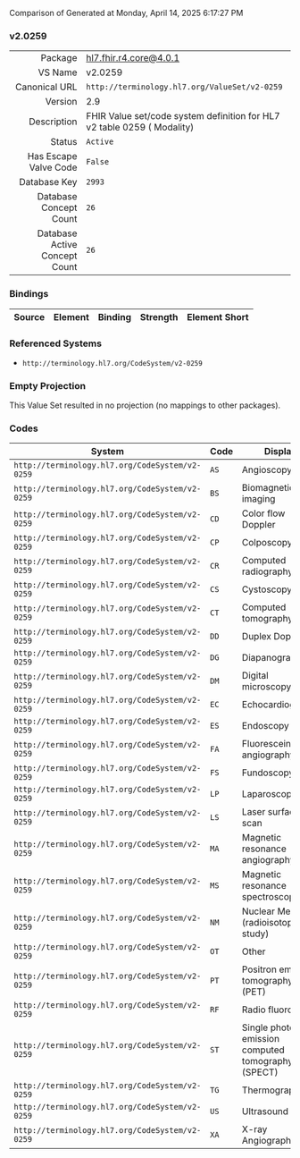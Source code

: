 Comparison of 
Generated at Monday, April 14, 2025 6:17:27 PM

### v2.0259

|      |     |
| ---: | --- |
| Package | hl7.fhir.r4.core@4.0.1 |
| VS Name | v2.0259 |
| Canonical URL | `http://terminology.hl7.org/ValueSet/v2-0259` |
| Version | 2.9 |
| Description | FHIR Value set/code system definition for HL7 v2 table 0259 ( Modality) |
| Status | `Active` |
| Has Escape Valve Code | `False` |
| Database Key | `2993` |
| Database Concept Count | `26` |
| Database Active Concept Count | `26` |
### Bindings

| Source | Element | Binding | Strength | Element Short |
| ------ | ------- | ------- | -------- | ------------- |

### Referenced Systems

* `http://terminology.hl7.org/CodeSystem/v2-0259`
### Empty Projection

This Value Set resulted in no projection (no mappings to other packages).

### Codes

| System | Code | Display |
| ------ | ---- | ------- |
| `http://terminology.hl7.org/CodeSystem/v2-0259` | `AS` | Angioscopy |
| `http://terminology.hl7.org/CodeSystem/v2-0259` | `BS` | Biomagnetic imaging |
| `http://terminology.hl7.org/CodeSystem/v2-0259` | `CD` | Color flow Doppler |
| `http://terminology.hl7.org/CodeSystem/v2-0259` | `CP` | Colposcopy |
| `http://terminology.hl7.org/CodeSystem/v2-0259` | `CR` | Computed radiography |
| `http://terminology.hl7.org/CodeSystem/v2-0259` | `CS` | Cystoscopy |
| `http://terminology.hl7.org/CodeSystem/v2-0259` | `CT` | Computed tomography |
| `http://terminology.hl7.org/CodeSystem/v2-0259` | `DD` | Duplex Doppler |
| `http://terminology.hl7.org/CodeSystem/v2-0259` | `DG` | Diapanography |
| `http://terminology.hl7.org/CodeSystem/v2-0259` | `DM` | Digital microscopy |
| `http://terminology.hl7.org/CodeSystem/v2-0259` | `EC` | Echocardiography |
| `http://terminology.hl7.org/CodeSystem/v2-0259` | `ES` | Endoscopy |
| `http://terminology.hl7.org/CodeSystem/v2-0259` | `FA` | Fluorescein angiography |
| `http://terminology.hl7.org/CodeSystem/v2-0259` | `FS` | Fundoscopy |
| `http://terminology.hl7.org/CodeSystem/v2-0259` | `LP` | Laparoscopy |
| `http://terminology.hl7.org/CodeSystem/v2-0259` | `LS` | Laser surface scan |
| `http://terminology.hl7.org/CodeSystem/v2-0259` | `MA` | Magnetic resonance angiography |
| `http://terminology.hl7.org/CodeSystem/v2-0259` | `MS` | Magnetic resonance spectroscopy |
| `http://terminology.hl7.org/CodeSystem/v2-0259` | `NM` | Nuclear Medicine (radioisotope study) |
| `http://terminology.hl7.org/CodeSystem/v2-0259` | `OT` | Other |
| `http://terminology.hl7.org/CodeSystem/v2-0259` | `PT` | Positron emission tomography (PET) |
| `http://terminology.hl7.org/CodeSystem/v2-0259` | `RF` | Radio fluoroscopy |
| `http://terminology.hl7.org/CodeSystem/v2-0259` | `ST` | Single photon emission computed tomography (SPECT) |
| `http://terminology.hl7.org/CodeSystem/v2-0259` | `TG` | Thermography |
| `http://terminology.hl7.org/CodeSystem/v2-0259` | `US` | Ultrasound |
| `http://terminology.hl7.org/CodeSystem/v2-0259` | `XA` | X-ray Angiography |
